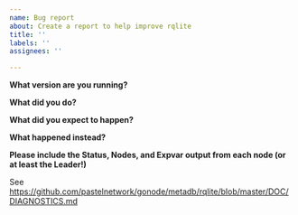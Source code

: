 ```yaml
---
name: Bug report
about: Create a report to help improve rqlite
title: ''
labels: ''
assignees: ''

---
```


**What version are you running?**

**What did you do?**

**What did you expect to happen?**

**What happened instead?**

**Please include the Status, Nodes, and Expvar output from each node (or at least the Leader!)**

See https://github.com/pastelnetwork/gonode/metadb/rqlite/blob/master/DOC/DIAGNOSTICS.md

